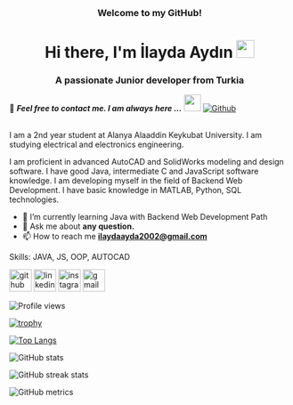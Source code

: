 <!-- HEADER -->
<h3 align="center">
     <br>Welcome to my GitHub!
</h3>

<h1 align="center">Hi there, I'm İlayda Aydın </a> <img src="https://user-images.githubusercontent.com/64318469/176737130-33ef105d-385a-43e4-a68e-33ac3f19ab12.gif" height="32" /></h1> <h3 align="center">A passionate Junior developer from Turkia</h3>

📝 ***Feel free to contact me. I am always here ...*** <img src="https://media.giphy.com/media/WUlplcMpOCEmTGBtBW/giphy.gif" width="30">  [![Github](https://img.shields.io/github/followers/ilaydaydx?label=Follow%20Me&style=social)](https://github.com/ilaydaydx)
<br>
<br>


I am a 2nd year student at Alanya Alaaddin Keykubat University. I am studying electrical and electronics engineering. 


I am proficient in advanced AutoCAD and SolidWorks modeling and design software.
I have good Java, intermediate C and JavaScript software knowledge.
I am developing myself in the field of Backend Web Development. I have basic knowledge in MATLAB, Python, SQL technologies.

- 🌱 I’m currently learning Java with Backend Web Development Path 
- 💬 Ask me about **any question.**
- 📫 How to reach me **ilaydaayda2002@gmail.com**

Skills: JAVA, JS, OOP, AUTOCAD


[<img src='https://cdn.jsdelivr.net/npm/simple-icons@3.0.1/icons/github.svg' alt='github' height='40'>](https://github.com/ilaydaydx)  [<img src='https://cdn.jsdelivr.net/npm/simple-icons@3.0.1/icons/linkedin.svg' alt='linkedin' height='40'>]([https://www.linkedin.com/in/www.linkedin.com/in/ilaydaydın/](https://www.linkedin.com/in/ilaydayd%C4%B1n/))  [<img src='https://cdn.jsdelivr.net/npm/simple-icons@3.0.1/icons/instagram.svg' alt='instagram' height='40'>](https://www.instagram.com/https://www.instagram.com/ilaydaydx//)  [<img src='https://cdn.jsdelivr.net/npm/simple-icons@3.0.1/icons/gmail.svg' alt='gmail' height='40'>](ilaydaayda2002@gmail.com)  


![Profile views](https://gpvc.arturio.dev/ilaydaydx)

[![trophy](https://github-profile-trophy.vercel.app/?username=ilaydaydx)](https://github.com/ryo-ma/github-profile-trophy)

[![Top Langs](https://github-readme-stats.vercel.app/api/top-langs/?username=ilaydaydx)](https://github.com/anuraghazra/github-readme-stats)

![GitHub stats](https://github-readme-stats.vercel.app/api?username=ilaydaydx&show_icons=true)     

![GitHub streak stats](https://github-readme-streak-stats.herokuapp.com/?user=ilaydaydx)  

![GitHub metrics](https://metrics.lecoq.io/ilaydaydx)
